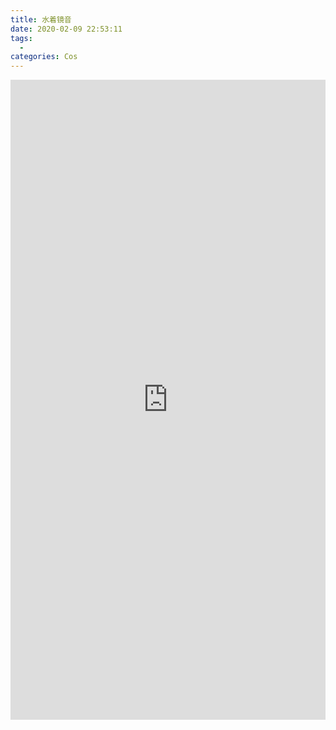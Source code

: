 ```yaml
---
title: 水着镜音
date: 2020-02-09 22:53:11
tags:
  -
categories: Cos
---
```


<iframe style="border: 0; width: 100%; height: 1024px;" src="https://t.bilibili.com/h5/dynamic/detail/54530788?tab=1&type=2"/>
